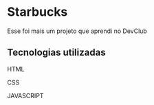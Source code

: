 <h1>Starbucks</h1>

<p>Esse foi mais um projeto que aprendi no DevClub</p>

<h2>Tecnologias utilizadas</h2>

HTML

CSS

JAVASCRIPT
